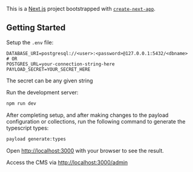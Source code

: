 This is a [Next.js](https://nextjs.org) project bootstrapped with [`create-next-app`](https://nextjs.org/docs/app/api-reference/cli/create-next-app).

## Getting Started

Setup the `.env` file:

```
DATABASE_URI=postgresql://<user>:<password>@127.0.0.1:5432/<dbname>
# OR
POSTGRES_URL=your-connection-string-here
PAYLOAD_SECRET=YOUR_SECRET_HERE
```
The secret can be any given string

Run the development server:

```bash
npm run dev
```

After completing setup, and after making changes to the payload configuration or collections, run the following command to generate the typescript types:

```bash
payload generate:types
```

Open [http://localhost:3000](http://localhost:3000) with your browser to see the result.

Access the CMS via [http://localhost:3000/admin](http://localhost:3000/admin)

